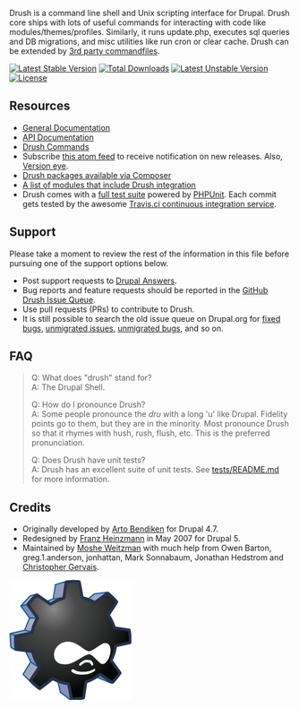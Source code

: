 Drush is a command line shell and Unix scripting interface for Drupal. Drush core ships with lots of useful commands for interacting with code like modules/themes/profiles. Similarly, it runs update.php, executes sql queries and DB migrations, and misc utilities like run cron or clear cache. Drush can be extended by [3rd party commandfiles](https://www.drupal.org/project/project_module?f[2]=im_vid_3%3A4654).

[![Latest Stable Version](https://poser.pugx.org/drush/drush/v/stable.png)](https://packagist.org/packages/drush/drush) [![Total Downloads](https://poser.pugx.org/drush/drush/downloads.png)](https://packagist.org/packages/drush/drush) [![Latest Unstable Version](https://poser.pugx.org/drush/drush/v/unstable.png)](https://packagist.org/packages/drush/drush) [![License](https://poser.pugx.org/drush/drush/license.png)](https://packagist.org/packages/drush/drush)

Resources
-----------
* [General Documentation](http://docs.drush.org)
* [API Documentation](http://api.drush.org)
* [Drush Commands](http://drushcommands.com)
* Subscribe [this atom feed](https://github.com/drush-ops/drush/releases.atom) to receive notification on new releases. Also, [Version eye](https://www.versioneye.com/).
* [Drush packages available via Composer](http://packages.drush.org)
* [A list of modules that include Drush integration](https://www.drupal.org/project/project_module?f[2]=im_vid_3%3A4654&solrsort=ds_project_latest_release+desc)
* Drush comes with a [full test suite](https://github.com/drush-ops/drush/blob/master/tests/README.md) powered by [PHPUnit](https://github.com/sebastianbergmann/phpunit). Each commit gets tested by the awesome [Travis.ci continuous integration service](https://travis-ci.org/drush-ops/drush).

Support
-----------

Please take a moment to review the rest of the information in this file before
pursuing one of the support options below.

* Post support requests to [Drupal Answers](http://drupal.stackexchange.com/questions/tagged/drush).
* Bug reports and feature requests should be reported in the [GitHub Drush Issue Queue](https://github.com/drush-ops/drush/issues).
* Use pull requests (PRs) to contribute to Drush.
* It is still possible to search the old issue queue on Drupal.org for [fixed bugs](https://drupal.org/project/issues/search/drush?status%5B%5D=7&categories%5B%5D=bug), [unmigrated issues](https://drupal.org/project/issues/search/drush?status%5B%5D=5&issue_tags=needs+migration), [unmigrated bugs](https://drupal.org/project/issues/search/drush?status%5B%5D=5&categories%5B%5D=bug&issue_tags=needs+migration), and so on.

FAQ
------

>  Q: What does "drush" stand for?<br>
>  A: The Drupal Shell.
>
>  Q: How do I pronounce Drush?<br>
>  A: Some people pronounce the *dru* with a long 'u' like Dr*u*pal. Fidelity points
>     go to them, but they are in the minority. Most pronounce Drush so that it
>     rhymes with hush, rush, flush, etc. This is the preferred pronunciation.
>
>  Q: Does Drush have unit tests?<br>
>  A: Drush has an excellent suite of unit tests. See 
> [tests/README.md](https://github.com/drush-ops/drush/blob/master/tests/README.md) for more information.


Credits
-----------

* Originally developed by [Arto Bendiken](http://bendiken.net) for Drupal 4.7.
* Redesigned by [Franz Heinzmann](http://unbiskant.org) in May 2007 for Drupal 5.
* Maintained by [Moshe Weitzman](http://drupal.org/moshe) with much help from
  Owen Barton, greg.1.anderson, jonhattan, Mark Sonnabaum, Jonathan Hedstrom and
  [Christopher Gervais](http://drupal.org/u/ergonlogic).

![Drush Logo](drush_logo-black.png)
